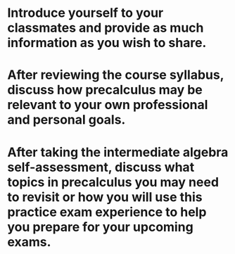 # Introduce yourself to your classmates and provide as much information as you wish to share.


# After reviewing the course syllabus, discuss how precalculus may be relevant to your own professional and personal goals.


# After taking the intermediate algebra self-assessment, discuss what topics in precalculus you may need to revisit or how you will use this practice exam experience to help you prepare for your upcoming exams.

